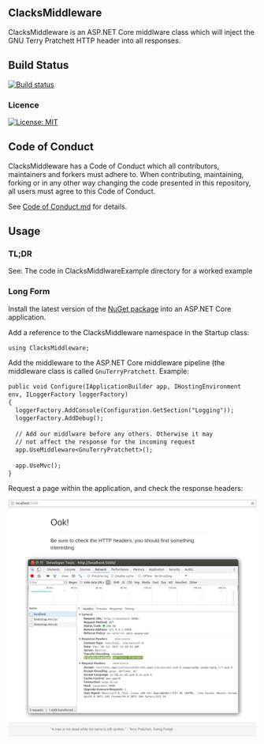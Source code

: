 ## ClacksMiddleware

ClacksMiddleware is an ASP.NET Core middlware class which will inject the GNU Terry Pratchett HTTP header into all responses.

## Build Status
[![Build status](https://ci.appveyor.com/api/projects/status/x5od9lmr3vf6h489?svg=true)](https://ci.appveyor.com/project/GaProgMan/clacksmiddleware)


### Licence
[![License: MIT](https://img.shields.io/badge/License-MIT-yellow.svg)](https://opensource.org/licenses/MIT)

## Code of Conduct
ClacksMiddleware has a Code of Conduct which all contributors, maintainers and forkers must adhere to. When contributing, maintaining, forking or in any other way changing the code presented in this repository, all users must agree to this Code of Conduct.

See [Code of Conduct.md](Code-of-Conduct.md) for details.

## Usage

### TL;DR

See: The code in ClacksMiddlwareExample directory for a worked example

### Long Form

Install the latest version of the [NuGet package](https://www.nuget.org/packages/ClacksMiddlware/) into an ASP.NET Core application.

Add a reference to the ClacksMiddleware namespace in the Startup class:

    using ClacksMiddleware;

Add the middleware to the ASP.NET Core middleware pipeline (the middleware class is called `GnuTerryPratchett`. Example:

    public void Configure(IApplicationBuilder app, IHostingEnvironment env, ILoggerFactory loggerFactory)
    {
      loggerFactory.AddConsole(Configuration.GetSection("Logging"));
      loggerFactory.AddDebug();

      // Add our middlware before any others. Otherwise it may
      // not affect the response for the incoming request
      app.UseMiddleware<GnuTerryPratchett>();

      app.UseMvc();
    }

Request a page within the application, and check the response headers:


![secure headers shown in network tab](screenshots/headers-present.png "Relevant header is highlighted")